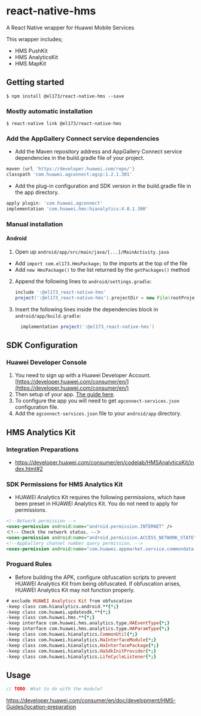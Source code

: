 
# react-native-hms

A React Native wrapper for Huawei Mobile Services

This wrapper includes;
* HMS PushKit
* HMS AnalyticsKit
* HMS MapKit

## Getting started

`$ npm install @el173/react-native-hms --save`

### Mostly automatic installation

`$ react-native link @el173/react-native-hms`

### Add the AppGallery Connect service dependencies

* Add the Maven repository address and AppGallery Connect service dependencies in the build.gradle file of your project.

```gradle
maven {url 'https://developer.huawei.com/repo/'}
classpath 'com.huawei.agconnect:agcp:1.2.1.301'
```

* Add the plug-in configuration and SDK version in the build.gradle file in the app directory.

```gradle
apply plugin: 'com.huawei.agconnect'
implementation 'com.huawei.hms:hianalytics:4.0.1.300'
```

### Manual installation

#### Android

1. Open up `android/app/src/main/java/[...]/MainActivity.java`
  - Add `import com.el173.HmsPackage;` to the imports at the top of the file
  - Add `new HmsPackage()` to the list returned by the `getPackages()` method
2. Append the following lines to `android/settings.gradle`:
  	```gradle
  	include ':@el173_react-native-hms'
  	project(':@el173_react-native-hms').projectDir = new File(rootProject.projectDir,'../node_modules/@el173/react-native-hms/android')
  	```
3. Insert the following lines inside the dependencies block in `android/app/build.gradle`:
  	```gradle
      implementation project(':@el173_react-native-hms')
  	```

## SDK Configuration

### Huawei Developer Console

1. You need to sign up with a Huawei Developer Account. [https://developer.huawei.com/consumer/en/](https://developer.huawei.com/consumer/en/)
2. Then setup of your app. [The guide here](https://developer.huawei.com/consumer/en/codelab/HMSPreparation/index.html#0).
3. To configure the app you will need to get `agconnect-services.json` configuration file.
4. Add the `agconnect-services.json` file to your `android/app` directory.

## HMS Analytics Kit

### Integration Preparations
*   https://developer.huawei.com/consumer/en/codelab/HMSAnalyticsKit/index.html#2

### SDK Permissions for HMS Analytics Kit

* HUAWEI Analytics Kit requires the following permissions, which have been preset in HUAWEI Analytics Kit. You do not need to apply for permissions.

```xml
<!--Network permission -->
<uses-permission android:name="android.permission.INTERNET" />
＜!-- Check the network status. --＞
<uses-permission android:name="android.permission.ACCESS_NETWORK_STATE" />
<!--AppGallery channel number query permission. -->
<uses-permission android:name="com.huawei.appmarket.service.commondata.permission.GET_COMMON_DATA" />
```

### Proguard Rules
* Before building the APK, configure obfuscation scripts to prevent HUAWEI Analytics Kit from being obfuscated. If obfuscation arises, HUAWEI Analytics Kit may not function properly.

```pro
# exclude HUAWEI Analytics Kit from obfuscation
-keep class com.hianalytics.android.**{*;}
-keep class com.huawei.updatesdk.**{*;}
-keep class com.huawei.hms.**{*;}
-keep interface com.huawei.hms.analytics.type.HAEventType{*;}
-keep interface com.huawei.hms.analytics.type.HAParamType{*;}
-keep class com.huawei.hianalytics.CommonUtil{*;}
-keep class com.huawei.hianalytics.HaInterfaceModule{*;}
-keep class com.huawei.hianalytics.HaInterfacePackage{*;}
-keep class com.huawei.hianalytics.HaSdkInitProvider{*;}
-keep class com.huawei.hianalytics.LifeCycleListener{*;}
```

## Usage
```javascript
// TODO: What to do with the module?
```
  
  https://developer.huawei.com/consumer/en/doc/development/HMS-Guides/location-preparation
